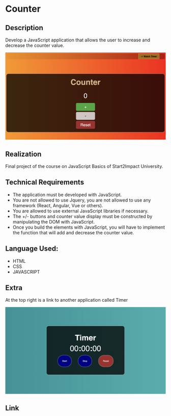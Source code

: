# Counter

## Description

Develop a JavaScript application that allows the user to increase and decrease the counter value.

![home-counter](/assets/img/home-counter.png)

## Realization

Final project of the course on JavaScript Basics of Start2Impact University.

## Technical Requirements

- The application must be developed with JavaScript.
- You are not allowed to use Jquery, you are not allowed to use any framework (React, Angular, Vue or others).
- You are allowed to use external JavaScript libraries if necessary.
- The +/- buttons and counter value display must be constructed by manipulating the DOM with JavaScript.
- Once you build the elements with JavaScript, you will have to implement the function that will add and decrease the counter value.

## Language Used:

- HTML
- CSS
- JAVASCRIPT

## Extra

At the top right is a link to another application called Timer

![home-counter](/assets/img/home-timer.png)

## Link
